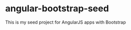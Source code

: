 angular-bootstrap-seed
======================

This is my seed project for AngularJS apps with Bootstrap
